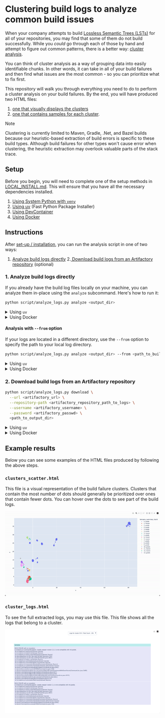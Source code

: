 # Clustering build logs to analyze common build issues

When your company attempts to build [Lossless Semantic Trees (LSTs)](https://docs.moderne.io/administrator-documentation/moderne-platform/references/lossless-semantic-trees/) for all of your repositories, you may find that some of them do not build successfully. While you _could_ go through each of those by hand and attempt to figure out common patterns, there is a better way: [cluster analysis](https://en.wikipedia.org/wiki/Cluster_analysis).

You can think of cluster analysis as a way of grouping data into easily identifiable chunks. In other words, it can take in all of your build failures and then find what issues are the most common - so you can prioritize what to fix first.

This repository will walk you through everything you need to do to perform a cluster analysis on your build failures. By the end, you will have produced two HTML files:
1. [one that visually displays the clusters](#clusters_scatterhtml)
2. [one that contains samples for each cluster](#cluster_logshtml). 

> [!NOTE]
> Clustering is currently limited to Maven, Gradle, .Net, and Bazel builds because our heuristic-based extraction of build errors is specific to these build types. Although build failures for other types won't cause error when clustering, the heuristic extraction may overlook valuable parts of the stack trace.

## Setup

Before you begin, you will need to complete one of the setup methods in [LOCAL_INSTALL.md](LOCAL_INSTALL.md). This will ensure that you have all the necessary dependencies installed.
1. [Using System Python with `venv`](LOCAL_INSTALL.md#using-system-python-with-venv)
2. [Using uv](LOCAL_INSTALL.md#using-uv-fast-python-package-installer) (Fast Python Package Installer)
3. [Using DevContainer](LOCAL_INSTALL.md#using-devcontainer)
4. [Using Docker](LOCAL_INSTALL.md#using-docker)


## Instructions

After [set-up / installation](LOCAL_INSTALL.md), you can run the analysis script in one of two ways:
1. [Analyze build logs directly](#1-analyze-build-logs-directly)
2.[ Download build logs from an Artifactory repository](#2-download-build-logs-from-an-artifactory-repository) (optional)

### 1. Analyze build logs directly
If you already have the build log files locally on your machine, you can analyze them in-place using the `analyze` subcommand. Here's how to run it:

```bash
python script/analyze_logs.py analyze <output_dir>
```

<details>
<summary>Using <code>uv</code></summary>

```bash
uv run script/analyze_logs.py analyze <output_dir>
```
</details>

<details>
<summary>Using Docker</summary>

```bash
docker run --rm -it \
  -v <path_to_output_dir>:/app/output \
  moderne-cluster-build-logs:latest \
  python analyze_logs.py analyze /app/output
```
</details>

#### Analysis with `--from` option
If your logs are located in a different directory, use the `--from` option to specify the path to your local log directory.


```bash
python script/analyze_logs.py analyze <output_dir> --from <path_to_build_logs>
```

<details>
<summary>Using <code>uv</code></summary>

```bash
uv run script/analyze_logs.py analyze <output_dir> --from <path_to_build_logs>
```
</details>

<details>
<summary>Using Docker</summary>

```bash
docker run --rm -it \
  -v <path_to_build_logs>:/app/logs \
  -v <path_to_output_dir>:/app/output \
  moderne-cluster-build-logs:latest \
  python analyze_logs.py analyze /app/output --from /app/logs
```
</details>

### 2. Download build logs from an Artifactory repository

```bash
python script/analyze_logs.py download \
  --url <artifactory_url> \
  --repository-path <artifactory_repository_path_to_logs> \
  --username <artifactory_username> \
  --password <artifactory_passwd> \
  <path_to_output_dir>
```

<details>
<summary>Using <code>uv</code></summary>

```bash
uv run script/analyze_logs.py download \
  --url <artifactory_url> \
  --repository-path <artifactory_repository_path_to_logs> \
  --username <artifactory_username> \
  --password <artifactory_passwd> \
  <path_to_output_dir>
```
</details>

<details>
<summary>Using Docker</summary>

```bash
docker run -rm -it \
  -v <path_to_output_directory>:/app/output \
  moderne-cluster-build-logs:latest \
  python analyze_logs.py download \
  --url <artifactory_url> \
  --repository-path <artifactory_repository_path_to_logs> \
  --username <artifactory_username> \
  --password <artifactory_passwd> \
  <path_to_output_dir>
```
</details>


## Example results

Below you can see some examples of the HTML files produced by following the above steps.

### `clusters_scatter.html`

This file is a visual representation of the build failure clusters. Clusters that contain the most number of dots should generally be prioritized over ones that contain fewer dots. You can hover over the dots to see part of the build logs.

![expected_clusters](images/expected_clusters.gif)

### `cluster_logs.html`

To see the full extracted logs, you may use this file. This file shows all the logs that belong to a cluster.

![logs](images/expected_logs.png)
